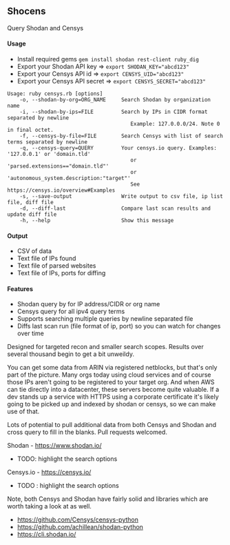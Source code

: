 ## Shocens

Query Shodan and Censys 

#### Usage

* Install required gems                 `gem install shodan rest-client ruby_dig`
* Export your Shodan API key            => `export SHODAN_KEY="abcd123"`
* Export your Censys API id             => `export CENSYS_UID="abcd123"`
* Export your Censys API secret         => `export CENSYS_SECRET="abcd123"`

```
Usage: ruby censys.rb [options]
    -o, --shodan-by-org=ORG_NAME     Search Shodan by organization name
    -i, --shodan-by-ips=FILE         Search by IPs in CIDR format separated by newline
                                        Example: 127.0.0.0/24. Note 0 in final octet.
    -f, --censys-by-file=FILE        Search Censys with list of search terms separated by newline
    -q, --censys-query=QUERY         Your censys.io query. Examples: '127.0.0.1' or 'domain.tld'
                                        or 'parsed.extensions=="domain.tld"'
                                        or 'autonomous_system.description:"target"'
                                        See https://censys.io/overview#Examples
    -s, --save-output                Write output to csv file, ip list file, diff file
    -d, --diff-last                  Compare last scan results and update diff file
    -h, --help                       Show this message
```

#### Output
* CSV of data
* Text file of IPs found
* Text file of parsed websites 
* Text file of IPs, ports for diffing

#### Features
* Shodan query by for IP address/CIDR or org name
* Censys query for all ipv4 query terms
* Supports searching multiple queries by newline separated file
* Diffs last scan run (file format of ip, port) so you can watch for changes over time

Designed for targeted recon and smaller search scopes. Results over several thousand begin to get a bit unweildy.

You can get some data from ARIN via registered netblocks, but that's only part of the picture.
Many orgs today using cloud services and of course those IPs aren't going to be registered to your target org. And when AWS can tie
directly into a datacenter, these servers become quite valuable. If a dev stands up a service with HTTPS using a corporate certificate
it's likely going to be picked up and indexed by shodan or censys, so we can make use of that.

Lots of potential to pull additional data from both Censys and Shodan and cross query to fill in the blanks. Pull requests welcomed.

Shodan - https://www.shodan.io/
  * TODO: highlight the search options

Censys.io - https://censys.io/
  * TODO : highlight the search options

Note, both Censys and Shodan have fairly solid and libraries which are worth taking a look at as well.
* https://github.com/Censys/censys-python
* https://github.com/achillean/shodan-python
* https://cli.shodan.io/


